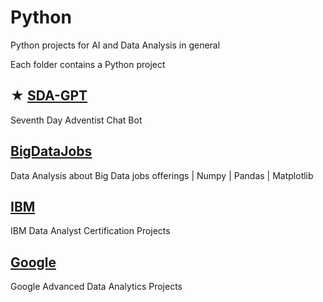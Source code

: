 # Python

Python projects for AI and Data Analysis in general

Each folder contains a Python project

## ★ [SDA-GPT](https://github.com/jorgegabrielvm/Python/tree/main/SDA-GPT)
Seventh Day Adventist Chat Bot

## [BigDataJobs](https://github.com/jorgegabrielvm/Python/tree/main/BigDataJobs)
Data Analysis about Big Data jobs offerings | Numpy | Pandas | Matplotlib

## [IBM](https://github.com/jorgegabrielvm/Python/tree/main/IBM)
IBM Data Analyst Certification Projects

## [Google](https://github.com/jorgegabrielvm/Python/tree/main/Google)
Google Advanced Data Analytics Projects
